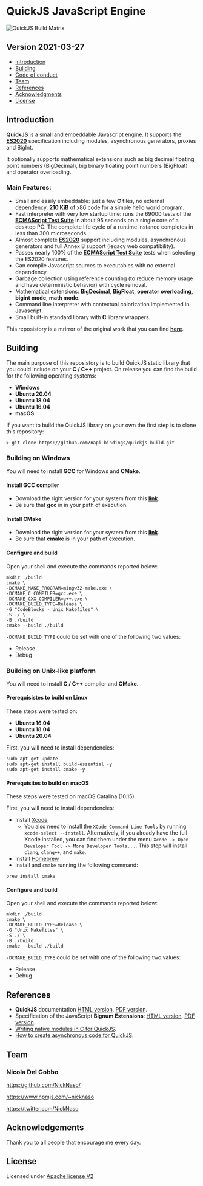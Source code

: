 # QuickJS JavaScript Engine

![QuickJS Build Matrix](https://github.com/napi-bindings/quickjs-build/workflows/QuickJS%20Build%20Matrix/badge.svg?branch=master)

## Version 2021-03-27

- [Introduction](#introduction)
- [Building](#building)
- [Code of conduct](CODE_OF_CONDUCT)
- [Team](#team)
- [References](#references)
- [Acknowledgments](#acknowledgements)
- [License](#license)

## Introduction

**QuickJS** is a small and embeddable Javascript engine. It supports the **[ES2020](https://tc39.github.io/ecma262/)**
 specification including modules, asynchronous generators, proxies and BigInt.

It optionally supports mathematical extensions such as big decimal floating point
numbers (BigDecimal), big binary floating point numbers (BigFloat) and operator 
overloading.

### Main Features:

- Small and easily embeddable: just a few **C** files, no external dependency, 
**210 KiB** of x86 code for a simple hello world program.
- Fast interpreter with very low startup time: runs the 69000 tests of the 
**[ECMAScript Test Suite](https://github.com/tc39/test262)** in about 95 seconds on a
single core of a desktop PC. The complete life cycle of a runtime instance 
completes in less than 300 microseconds.
- Almost complete **[ES2020](https://tc39.github.io/ecma262/)** support including 
modules, asynchronous generators and full Annex B support (legacy web 
compatibility).
- Passes nearly 100% of the 
**[ECMAScript Test Suite](https://github.com/tc39/test262)** tests when selecting the 
ES2020 features.
- Can compile Javascript sources to executables with no external dependency.
- Garbage collection using reference counting (to reduce memory usage and have 
deterministic behavior) with cycle removal.
- Mathematical extensions: **BigDecimal**, **BigFloat**, **operator overloading**, 
**bigint mode**, **math mode**.
- Command line interpreter with contextual colorization implemented in Javascript.
- Small built-in standard library with **C** library wrappers.

This reposistory is a mrirror of the original work that you can find **[here](https://bellard.org/quickjs/)**.

## Building

The main purpose of this reposistory is to build QuickJS static library that you
could include on your **C / C++** project. On release you can find the build for the 
following operating systems:

- **Windows**
- **Ubuntu 20.04**
- **Ubuntu 18.04**
- **Ubuntu 16.04**
- **macOS**

If you want to build the QuickJS library on your own the first step is to clone 
this repository:

`> git clone https://github.com/napi-bindings/quickjs-build.git`

### Building on Windows

You will need to install **GCC** for Windows and **CMake**.

#### Install GCC compiler

- Download the right version for your system from this **[link](https://jmeubank.github.io/tdm-gcc/download/)**.
- Be sure that **gcc** in in your path of execution.

#### Install CMake

- Download the right version for your system from this **[link](https://cmake.org/download/)**.
- Be sure that **cmake** is in your path of execution.

#### Configure and build

Open your shell and execute the commands reported below:

```
mkdir ./build
cmake \
-DCMAKE_MAKE_PROGRAM=mingw32-make.exe \
-DCMAKE_C_COMPILER=gcc.exe \
-DCMAKE_CXX_COMPILER=g++.exe \
-DCMAKE_BUILD_TYPE=Release \
-G "CodeBlocks - Unix Makefiles" \
-S ./ \
-B ./build
cmake --build ./build
```

`-DCMAKE_BUILD_TYPE` could be set with one of the following two values:

- Release
- Debug

### Building on Unix-like platform

You will need to install **C / C++** compiler and **CMake**.

#### Prerequisistes to build on Linux

These steps were tested on: 

- **Ubuntu 16.04** 
- **Ubuntu 18.04** 
- **Ubuntu 20.04**

First, you will need to install dependencies:

```
sudo apt-get update
sudo apt-get install build-essential -y
sudo apt-get install cmake -y
```

#### Prerequisites to build on macOS

These steps were tested on macOS Catalina (10.15).

First, you will need to install dependencies:

- Install [Xcode](https://developer.apple.com/xcode/download/)
   - You also need to install the `XCode Command Line Tools` by running 
   `xcode-select --install`. Alternatively, if you already have the full Xcode 
   installed, you can find them under the menu 
   `Xcode -> Open Developer Tool -> More Developer Tools...`. This step will 
   install `clang`, `clang++`, and `make`.
- Install [Homebrew](https://brew.sh/)
- Install and `cmake` running the following command:
```
brew install cmake
```

#### Configure and build

Open your shell and execute the commands reported below:

```
mkdir ./build
cmake \
-DCMAKE_BUILD_TYPE=Release \
-G "Unix Makefiles" \
-S ./ \
-B ./build
cmake --build ./build
```

`-DCMAKE_BUILD_TYPE` could be set with one of the following two values:

- Release
- Debug

## References

- **QuickJS** documentation [HTML version](https://bellard.org/quickjs/quickjs.html), [PDF version](https://bellard.org/quickjs/quickjs.pdf).
- Specification of the JavaScript **Bignum Extensions**: [HTML version](https://bellard.org/quickjs/jsbignum.html), [PDF version](https://bellard.org/quickjs/jsbignum.pdf).
- [Writing native modules in C for QuickJS](https://medium.com/@calbertts/writing-native-modules-in-c-for-quickjs-engine-49043587f2e2).
- [How to create asynchronous code for QuickJS](https://medium.com/@calbertts/how-to-create-asynchronous-apis-for-quickjs-8aca5488bb2e).

## Team

### Nicola Del Gobbo

<https://github.com/NickNaso/>

<https://www.npmjs.com/~nicknaso>

<https://twitter.com/NickNaso>

## Acknowledgements

Thank you to all people that encourage me every day.

## License

Licensed under [Apache license V2](./LICENSE)
